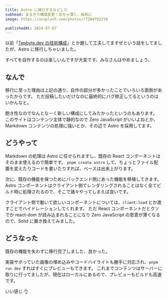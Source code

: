 ```yaml
---
title: Astro に移行するなどした
subhead: まるきり構成変更！めちゃ薄く、純粋に
image: https://unsplash.com/photos/rTZW4f02zY8

publishedAt: 2024-07-07
---
```


以前「[Tepbyte.dev の技術構成](/blog/tepbyte-dev-tech-stack)」とか題して工夫してますぜという話をしてましたが、Astro に移行しちゃいました。

すべてを自作するのは楽しいんですが大変です、みなさんはやめましょう。

## なんで

移行に至った理由は上記の通り、自作の部分が多かったことでいろいろ面倒があったからです。
ただ投稿したいだけなのに最終的にバグ修正してるというのはいかんなと。

飽き性なのでなんとなーく新しい構成にしてみたかったというのもあります。
このサイトはコンテンツ主体で静的なので Zero JavaScript がいいよねとか、Markdown コンテンツの処理に強いとか、その辺で Astro を採用してます。

## どうやって

Markdown の処理は Astro に任せられますし、既存の React コンポーネントはそのまま使えるので簡単です。
`pnpm create astro` して、ちょっとファイル配置を変えたりコードを書いたりすれば、ベースは出来上がります。

次に、既存の機能を保つためにバックエンド側にあった機能を移植してきます。
Astro コンポーネントはクライアント側でレンダリングされることはなく全てビルド時に処理されるので、そこで諸々やってしまえば良いです。

クライアント側で動いて欲しいコンポーネントについては、`client:load` とか渡すことでハイドレーションしてくれます。
ただ React コンポーネントだとクソでか react-dom が読み込まれることになり Zero JavaScript の恩恵が薄くなるので、Solid に置き換えてみました。

## どうなった

既存の機能を失わずに移行完了しました、良かった。

実装サボっていた画像の埋め込みやコードハイライトも勝手に対応され、`pnpm run dev` すればすぐにプレビューもできます。
これまでコンテンツはサーバーに取りに行ってましたが、現在はローカルにあるので、プレビューもビルドも高速です。

いい感じ 👌
